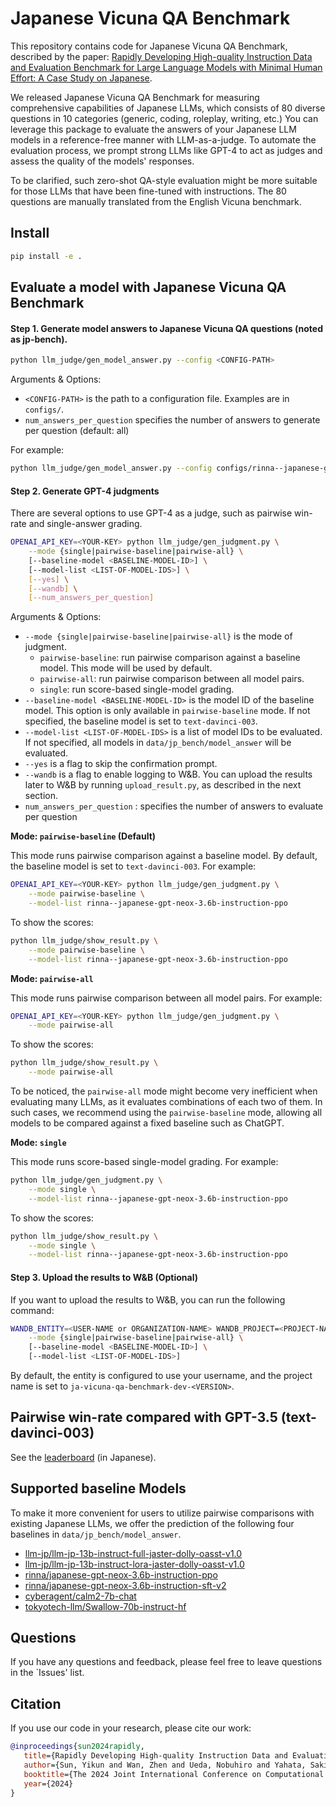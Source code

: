 # Japanese Vicuna QA Benchmark

This repository contains code for Japanese Vicuna QA Benchmark, described by the paper: [Rapidly Developing High-quality Instruction Data and Evaluation Benchmark for Large Language Models with Minimal Human Effort: A Case Study on Japanese](https://arxiv.org/abs/2403.03690).



We released Japanese Vicuna QA Benchmark for measuring comprehensive capabilities of Japanese LLMs, which consists of 80 diverse questions in 10 categories (generic, coding, roleplay, writing, etc.)
You can leverage this package to evaluate the answers of your Japanese LLM models in a reference-free manner with LLM-as-a-judge.
To automate the evaluation process, we prompt strong LLMs like GPT-4 to act as judges and assess the quality of the models' responses.

To be clarified, such zero-shot QA-style evaluation might be more suitable for those LLMs that have been fine-tuned with instructions. The 80 questions are manually translated from the English Vicuna benchmark.

## Install

```bash
pip install -e .
```

## Evaluate a model with Japanese Vicuna QA Benchmark

#### Step 1. Generate model answers to Japanese Vicuna QA questions (noted as jp-bench).

```bash
python llm_judge/gen_model_answer.py --config <CONFIG-PATH>
```

Arguments & Options:
  - `<CONFIG-PATH>` is the path to a configuration file. Examples are in `configs/`.
  - `num_answers_per_question` specifies the number of answers to generate per question (default: all)

For example:

```bash
python llm_judge/gen_model_answer.py --config configs/rinna--japanese-gpt-neox-3.6b-instruction-ppo.json
```



#### Step 2. Generate GPT-4 judgments

There are several options to use GPT-4 as a judge, such as pairwise win-rate and single-answer grading.

```bash
OPENAI_API_KEY=<YOUR-KEY> python llm_judge/gen_judgment.py \
    --mode {single|pairwise-baseline|pairwise-all} \
    [--baseline-model <BASELINE-MODEL-ID>] \
    [--model-list <LIST-OF-MODEL-IDS>] \
    [--yes] \
    [--wandb] \
    [--num_answers_per_question]
```

Arguments & Options:
- `--mode {single|pairwise-baseline|pairwise-all}` is the mode of judgment.
    - `pairwise-baseline`: run pairwise comparison against a baseline model. This mode will be used by default.
    - `pairwise-all`: run pairwise comparison between all model pairs.
    - `single`: run score-based single-model grading.
- `--baseline-model <BASELINE-MODEL-ID>` is the model ID of the baseline model. This option is only available in `pairwise-baseline` mode. If not specified, the baseline model is set to `text-davinci-003`.
- `--model-list <LIST-OF-MODEL-IDS>` is a list of model IDs to be evaluated. If not specified, all models in `data/jp_bench/model_answer` will be evaluated.
- `--yes` is a flag to skip the confirmation prompt.
- `--wandb` is a flag to enable logging to W&B. You can upload the results later to W&B by running `upload_result.py`, as described in the next section.
- `num_answers_per_question` : specifies the number of answers to evaluate per question

**Mode: `pairwise-baseline` (Default)**

This mode runs pairwise comparison against a baseline model.
By default, the baseline model is set to `text-davinci-003`.
For example:

```bash
OPENAI_API_KEY=<YOUR-KEY> python llm_judge/gen_judgment.py \
    --mode pairwise-baseline \
    --model-list rinna--japanese-gpt-neox-3.6b-instruction-ppo
```

To show the scores:

```bash
python llm_judge/show_result.py \
    --mode pairwise-baseline \
    --model-list rinna--japanese-gpt-neox-3.6b-instruction-ppo
```

**Mode: `pairwise-all`**

This mode runs pairwise comparison between all model pairs.
For example:

```bash
OPENAI_API_KEY=<YOUR-KEY> python llm_judge/gen_judgment.py \
    --mode pairwise-all
```

To show the scores:

```bash
python llm_judge/show_result.py \
    --mode pairwise-all
```

To be noticed, the `pairwise-all` mode might become very inefficient when evaluating many LLMs, as it evaluates combinations of each two of them.
In such cases, we recommend using the `pairwise-baseline` mode, allowing all models to be compared against a fixed baseline such as ChatGPT.

**Mode: `single`**

This mode runs score-based single-model grading.
For example:

```bash
python llm_judge/gen_judgment.py \
    --mode single \
    --model-list rinna--japanese-gpt-neox-3.6b-instruction-ppo
```

To show the scores:

```bash
python llm_judge/show_result.py \
    --mode single \
    --model-list rinna--japanese-gpt-neox-3.6b-instruction-ppo
```

#### Step 3. Upload the results to W&B (Optional)

If you want to upload the results to W&B, you can run the following command:

```bash
WANDB_ENTITY=<USER-NAME or ORGANIZATION-NAME> WANDB_PROJECT=<PROJECT-NAME> python llm_judge/upload_result.py \
    --mode {single|pairwise-baseline|pairwise-all} \
    [--baseline-model <BASELINE-MODEL-ID>] \
    [--model-list <LIST-OF-MODEL-IDS>]
```

By default, the entity is configured to use your username, and the project name is set to `ja-vicuna-qa-benchmark-dev-<VERSION>`.

## Pairwise win-rate compared with GPT-3.5 (text-davinci-003)

See the [leaderboard](http://wandb.me/llm-jp-vicunaleaderboard) (in Japanese).

## Supported baseline Models

To make it more convenient for users to utilize pairwise comparisons with existing Japanese LLMs, we offer the prediction of the following four baselines in `data/jp_bench/model_answer`.

- [llm-jp/llm-jp-13b-instruct-full-jaster-dolly-oasst-v1.0](https://huggingface.co/llm-jp/llm-jp-13b-instruct-full-jaster-dolly-oasst-v1.0)
- [llm-jp/llm-jp-13b-instruct-lora-jaster-dolly-oasst-v1.0](https://huggingface.co/llm-jp/llm-jp-13b-instruct-lora-jaster-dolly-oasst-v1.0)
- [rinna/japanese-gpt-neox-3.6b-instruction-ppo](https://huggingface.co/rinna/japanese-gpt-neox-3.6b-instruction-ppo)
- [rinna/japanese-gpt-neox-3.6b-instruction-sft-v2](https://huggingface.co/rinna/japanese-gpt-neox-3.6b-instruction-sft-v2)
- [cyberagent/calm2-7b-chat](https://huggingface.co/cyberagent/calm2-7b-chat)
- [tokyotech-llm/Swallow-70b-instruct-hf](https://huggingface.co/tokyotech-llm/Swallow-70b-instruct-hf)

## Questions

If you have any questions and feedback, please feel free to leave questions in the `Issues' list.

## Citation
If you use our code in your research, please cite our work:
```bibtex
@inproceedings{sun2024rapidly,
   title={Rapidly Developing High-quality Instruction Data and Evaluation Benchmark for Large Language Models with Minimal Human Effort: A Case Study on Japanese},
   author={Sun, Yikun and Wan, Zhen and Ueda, Nobuhiro and Yahata, Sakiko and Cheng, Fei and Chu, Chenhui and Kurohashi, Sadao},
   booktitle={The 2024 Joint International Conference on Computational Linguistics, Language Resources and Evaluation (LREC-COLING 2024)},
   year={2024}
}
```
